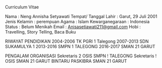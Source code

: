 Curriculum Vitae

Nama                  : Neng Annisha Setyawati
Tempat/ Tanggal Lahir : Garut, 29 Juli 2001
Jenis Kelamin         : perempuan
Agama                 : Islam
Kewarganegaraan       : Indonesia
Status                : Belum Menikah
Email                 : Anisasetiawati211@gmail.com
Hobi                  : Travelling, Story Telling, Baca Buku

RIWAYAT PENDIDIKAN
2004-2006 TK PGRI 1 Talegong
2007-2013 SDN SUKAMULYA 1
2013-2016 SMPN 1 TALEGONG
2016-2017 SMAN 21 GARUT

PENGALAM ORGANISASI
Sekretaris 2 OSIS SMPN ! TALEGONG
Sekretaris ! OSIS SMAN 21 GARUT
BINTARU PASKIBRA SMAN 21 GARUT

